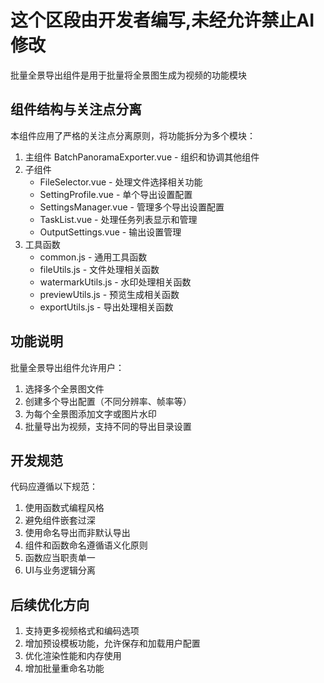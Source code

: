 # 这个区段由开发者编写,未经允许禁止AI修改
批量全景导出组件是用于批量将全景图生成为视频的功能模块

## 组件结构与关注点分离

本组件应用了严格的关注点分离原则，将功能拆分为多个模块：

1. 主组件 BatchPanoramaExporter.vue - 组织和协调其他组件
2. 子组件
   - FileSelector.vue - 处理文件选择相关功能
   - SettingProfile.vue - 单个导出设置配置
   - SettingsManager.vue - 管理多个导出设置配置
   - TaskList.vue - 处理任务列表显示和管理
   - OutputSettings.vue - 输出设置管理
3. 工具函数
   - common.js - 通用工具函数
   - fileUtils.js - 文件处理相关函数
   - watermarkUtils.js - 水印处理相关函数
   - previewUtils.js - 预览生成相关函数
   - exportUtils.js - 导出处理相关函数

## 功能说明

批量全景导出组件允许用户：
1. 选择多个全景图文件
2. 创建多个导出配置（不同分辨率、帧率等）
3. 为每个全景图添加文字或图片水印
4. 批量导出为视频，支持不同的导出目录设置

## 开发规范

代码应遵循以下规范：
1. 使用函数式编程风格
2. 避免组件嵌套过深
3. 使用命名导出而非默认导出
4. 组件和函数命名遵循语义化原则
5. 函数应当职责单一
6. UI与业务逻辑分离

## 后续优化方向

1. 支持更多视频格式和编码选项
2. 增加预设模板功能，允许保存和加载用户配置
3. 优化渲染性能和内存使用
4. 增加批量重命名功能